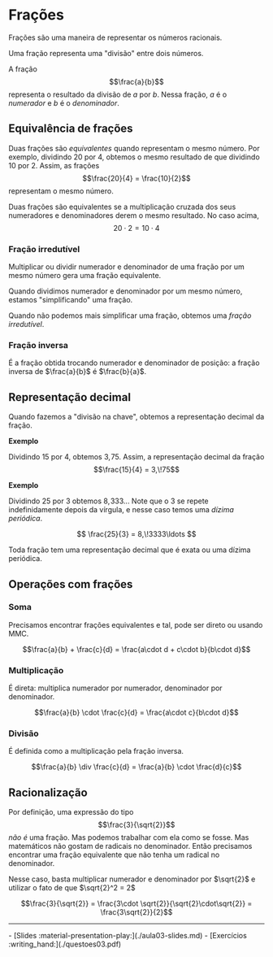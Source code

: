 # Frações

Frações são uma maneira de representar os números racionais. 

Uma fração representa uma "divisão" entre dois números.

A fração $$\frac{a}{b}$$ representa o resultado da divisão de $a$ por $b$. 
Nessa fração, $a$ é o _numerador_ e $b$ é o _denominador_.

## Equivalência de frações

Duas frações são _equivalentes_ quando representam o mesmo número. Por exemplo, dividindo 20 por 4, obtemos o mesmo resultado de que dividindo 10 por 2. Assim, as frações
$$\frac{20}{4} = \frac{10}{2}$$
representam o mesmo número.

Duas frações são equivalentes se a multiplicação cruzada dos seus numeradores e denominadores derem o mesmo resultado. No caso acima, 
$$20\cdot 2 = 10\cdot 4$$


### Fração irredutível

Multiplicar ou dividir numerador e denominador de uma fração por um mesmo número gera uma fração equivalente. 

Quando dividimos numerador e denominador por um mesmo número, estamos "simplificando" uma fração. 

Quando não podemos mais simplificar uma fração, obtemos uma _fração irredutível_. 

### Fração inversa

É a fração obtida trocando numerador e denominador de posição: a fração inversa de $\frac{a}{b}$ é $\frac{b}{a}$.


## Representação decimal

Quando fazemos a "divisão na chave", obtemos a representação decimal da fração.

**Exemplo**

Dividindo $15$ por $4$, obtemos $3,\!75$. Assim, a representação decimal da fração $$\frac{15}{4} = 3,\!75$$ 

**Exemplo**

Dividindo $25$ por $3$ obtemos $8,\!333..$. Note que o $3$ se repete indefinidamente depois da vírgula, e nesse caso temos uma _dízima periódica_. 

$$ \frac{25}{3} = 8,\!3333\ldots $$

Toda fração tem uma representação decimal que é exata ou uma dízima periódica.

## Operações com frações

### Soma

Precisamos encontrar frações equivalentes e tal, pode ser direto ou usando MMC. 

$$\frac{a}{b} + \frac{c}{d} = \frac{a\cdot d + c\cdot b}{b\cdot d}$$

### Multiplicação

É direta: multiplica numerador por numerador, denominador por denominador. 

$$\frac{a}{b} \cdot \frac{c}{d} = \frac{a\cdot c}{b\cdot d}$$

### Divisão

É definida como a multiplicação pela fração inversa.

$$\frac{a}{b} \div \frac{c}{d} = \frac{a}{b} \cdot \frac{d}{c}$$


## Racionalização

Por definição, uma expressão do tipo $$\frac{3}{\sqrt{2}}$$ _não é_ uma fração. Mas podemos trabalhar com ela como se fosse. 
Mas matemáticos não gostam de radicais no denominador. Então precisamos encontrar uma fração equivalente que não tenha um radical no denominador. 

Nesse caso, basta multiplicar numerador e denominador por $\sqrt{2}$ e utilizar o fato de que $\sqrt{2}^2 = 2$

$$\frac{3}{\sqrt{2}} = \frac{3\cdot \sqrt{2}}{\sqrt{2}\cdot\sqrt{2}} = \frac{3\sqrt{2}}{2}$$

---

<div class="grid cards" markdown>
 - [Slides :material-presentation-play:](./aula03-slides.md)
 - [Exercícios :writing_hand:](./questoes03.pdf)
</div>
